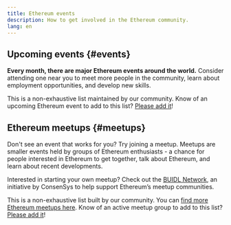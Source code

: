 ```yaml
---
title: Ethereum events
description: How to get involved in the Ethereum community.
lang: en
---
```


## Upcoming events {#events}

**Every month, there are major Ethereum events around the world.** Consider attending one near you to meet more people in the community, learn about employment opportunities, and develop new skills.

<UpcomingEventsList/>

This is a non-exhaustive list maintained by our community. Know of an upcoming Ethereum event to add to this list? [Please add it](https://github.com/ethereum/ethereum-org-website/blob/dev/src/data/community-events.json)!

## Ethereum meetups {#meetups}

Don't see an event that works for you? Try joining a meetup. Meetups are smaller events held by groups of Ethereum enthusiasts - a chance for people interested in Ethereum to get together, talk about Ethereum, and learn about recent developments.

<MeetupList />

Interested in starting your own meetup? Check out the [BUIDL Network](https://consensys.net/developers/buidlnetwork/), an initiative by ConsenSys to help support Ethereum’s meetup communities.

This is a non-exhaustive list built by our community. You can [find more Ethereum meetups here](https://www.meetup.com/topics/ethereum/). Know of an active meetup group to add to this list? [Please add it](https://github.com/ethereum/ethereum-org-website/blob/dev/src/data/community-meetups.json)!
